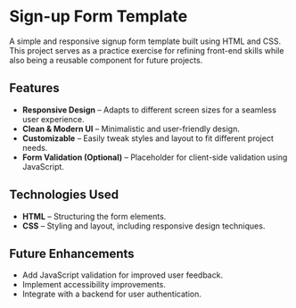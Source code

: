 # Sign-up Form Template

A simple and responsive signup form template built using HTML and CSS. This project serves as a practice exercise for refining front-end skills while also being a reusable component for future projects.

## Features

- **Responsive Design** – Adapts to different screen sizes for a seamless user experience.  
- **Clean & Modern UI** – Minimalistic and user-friendly design.  
- **Customizable** – Easily tweak styles and layout to fit different project needs.  
- **Form Validation (Optional)** – Placeholder for client-side validation using JavaScript.  

## Technologies Used

- **HTML** – Structuring the form elements.  
- **CSS** – Styling and layout, including responsive design techniques.  

## Future Enhancements

- Add JavaScript validation for improved user feedback.  
- Implement accessibility improvements.  
- Integrate with a backend for user authentication.  